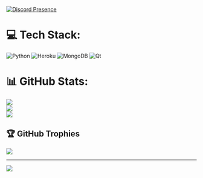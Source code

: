 [![Discord Presence](https://lanyard.cnrad.dev/api/184889853102653440?borderRadius=10px&idleMessage=Inativo)](https://discord.com/users/184889853102653440)

# 💻 Tech Stack:
![Python](https://img.shields.io/badge/python-3670A0?style=for-the-badge&logo=python&logoColor=ffdd54) ![Heroku](https://img.shields.io/badge/heroku-%23430098.svg?style=for-the-badge&logo=heroku&logoColor=white) ![MongoDB](https://img.shields.io/badge/MongoDB-%234ea94b.svg?style=for-the-badge&logo=mongodb&logoColor=white) ![Qt](https://img.shields.io/badge/Qt-%23217346.svg?style=for-the-badge&logo=Qt&logoColor=white)
# 📊 GitHub Stats:
![](https://github-readme-stats.vercel.app/api?username=zRitsu&theme=omni&hide_border=false&include_all_commits=true&count_private=false)<br/>
![](https://github-readme-streak-stats.herokuapp.com/?user=zRitsu&theme=omni&hide_border=false)<br/>
![](https://github-readme-stats.vercel.app/api/top-langs/?username=zRitsu&theme=omni&hide_border=false&include_all_commits=true&count_private=false&layout=compact)

## 🏆 GitHub Trophies
![](https://github-profile-trophy.vercel.app/?username=zRitsu&theme=radical&no-frame=false&no-bg=true&margin-w=4)

---
[![](https://visitcount.itsvg.in/api?id=zRitsu&icon=5&color=1)](https://visitcount.itsvg.in)

<!-- Proudly created with GPRM ( https://gprm.itsvg.in ) -->
